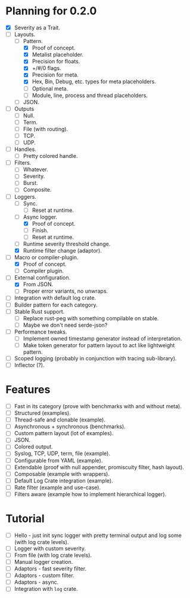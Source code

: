# Planning for 0.2.0
- [x] Severity as a Trait.
- [ ] Layouts.
  - [ ] Pattern.
    - [x] Proof of concept.
    - [x] Metalist placeholder.
    - [x] Precision for floats.
    - [x] +/#/0 flags.
    - [x] Precision for meta.
    - [x] Hex, Bin, Debug, etc. types for meta placeholders.
    - [ ] Optional meta.
    - [ ] Module, line, process and thread placeholders.
  - [ ] JSON.
- [ ] Outputs
  - [ ] Null.
  - [ ] Term.
  - [ ] File (with routing).
  - [ ] TCP.
  - [ ] UDP.  
- [ ] Handles.
  - [ ] Pretty colored handle.
- [ ] Filters.
  - [ ] Whatever.
  - [ ] Severity.
  - [ ] Burst.
  - [ ] Composite.
- [ ] Loggers.
  - [ ] Sync.
    - [ ] Reset at runtime.
  - [ ] Async logger.
    - [x] Proof of concept.
    - [ ] Finish.
    - [ ] Reset at runtime.
  - [ ] Runtime severity threshold change.
  - [x] Runtime filter change (adaptor).  
- [ ] Macro or compiler-plugin.
  - [x] Proof of concept.
  - [ ] Compiler plugin.
- [ ] External configuration.
  - [x] From JSON.
  - [ ] Proper error variants, no unwraps.
- [ ] Integration with default log crate.
- [ ] Builder pattern for each category.
- [ ] Stable Rust support.
  - [ ] Replace rust-peg with something compilable on stable.
  - [ ] Maybe we don't need serde-json?
- [ ] Performance tweaks.
  - [ ] Implement owned timestamp generator instead of interpretation.
  - [ ] Make token generator for pattern layout to act like lightweight pattern.  
- [ ] Scoped logging (probably in conjunction with tracing sub-library).
- [ ] Inflector (?).

# Features
- [ ] Fast in its category (prove with benchmarks with and without meta).
- [ ] Structured (examples).
- [ ] Thread-safe and clonable (example).
- [ ] Asynchronous + synchronous (benchmarks).
- [ ] Custom pattern layout (lot of examples).
- [ ] JSON.
- [ ] Colored output.
- [ ] Syslog, TCP, UDP, term, file (example).
- [ ] Configurable from YAML (example).
- [ ] Extendable (proof with null appender, promiscuity filter, hash layout).
- [ ] Composable (example with wrappers).
- [ ] Default Log Crate integration (example).
- [ ] Rate filter (example and use-case).
- [ ] Filters aware (example how to implement hierarchical logger).

# Tutorial
- [ ] Hello - just init sync logger with pretty terminal output and log some (with log crate levels).
- [ ] Logger with custom severity.
- [ ] From file (with log crate levels).
- [ ] Manual logger creation.
- [ ] Adaptors - fast severity filter.
- [ ] Adaptors - custom filter.
- [ ] Adaptors - async.
- [ ] Integration with `log` crate.
